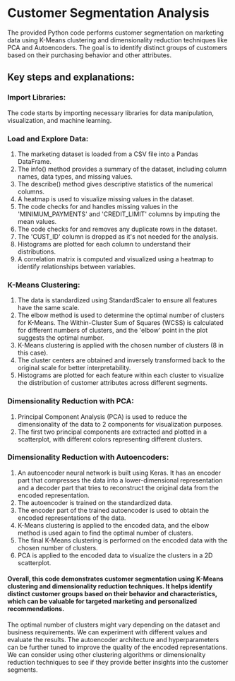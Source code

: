 # Customer Segmentation Analysis
The provided Python code performs customer segmentation on marketing data using K-Means clustering and dimensionality reduction techniques like PCA and Autoencoders. The goal is to identify distinct groups of customers based on their purchasing behavior and other attributes.
## Key steps and explanations:

### Import Libraries: 
The code starts by importing necessary libraries for data manipulation, visualization, and machine learning.
### Load and Explore Data:
1) The marketing dataset is loaded from a CSV file into a Pandas DataFrame.
2) The info() method provides a summary of the dataset, including column names, data types, and missing values.
3) The describe() method gives descriptive statistics of the numerical columns.
4) A heatmap is used to visualize missing values in the dataset.
5) The code checks for and handles missing values in the 'MINIMUM_PAYMENTS' and 'CREDIT_LIMIT' columns by imputing the mean values.
6) The code checks for and removes any duplicate rows in the dataset.
7) The 'CUST_ID' column is dropped as it's not needed for the analysis.
8) Histograms are plotted for each column to understand their distributions.
9) A correlation matrix is computed and visualized using a heatmap to identify relationships between variables.
### K-Means Clustering:
1) The data is standardized using StandardScaler to ensure all features have the same scale.
2) The elbow method is used to determine the optimal number of clusters for K-Means. The Within-Cluster Sum of Squares (WCSS) is calculated for different numbers of clusters, and the 'elbow' point in the plot suggests the optimal number.
3) K-Means clustering is applied with the chosen number of clusters (8 in this case).
4) The cluster centers are obtained and inversely transformed back to the original scale for better interpretability.
5) Histograms are plotted for each feature within each cluster to visualize the distribution of customer attributes across different segments.
### Dimensionality Reduction with PCA:
1) Principal Component Analysis (PCA) is used to reduce the dimensionality of the data to 2 components for visualization purposes.
2) The first two principal components are extracted and plotted in a scatterplot, with different colors representing different clusters.
### Dimensionality Reduction with Autoencoders:
1) An autoencoder neural network is built using Keras. It has an encoder part that compresses the data into a lower-dimensional representation and a decoder part that tries to reconstruct the original data from the encoded representation.
2) The autoencoder is trained on the standardized data.
3) The encoder part of the trained autoencoder is used to obtain the encoded representations of the data.
4) K-Means clustering is applied to the encoded data, and the elbow method is used again to find the optimal number of clusters.
5) The final K-Means clustering is performed on the encoded data with the chosen number of clusters.
6) PCA is applied to the encoded data to visualize the clusters in a 2D scatterplot.

#### Overall, this code demonstrates customer segmentation using K-Means clustering and dimensionality reduction techniques. It helps identify distinct customer groups based on their behavior and characteristics, which can be valuable for targeted marketing and personalized recommendations.

The optimal number of clusters might vary depending on the dataset and business requirements. We can experiment with different values and evaluate the results. The autoencoder architecture and hyperparameters can be further tuned to improve the quality of the encoded representations. We can consider using other clustering algorithms or dimensionality reduction techniques to see if they provide better insights into the customer segments.

